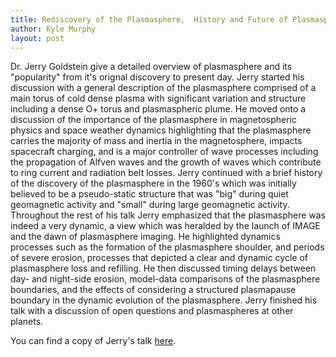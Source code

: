 ```yaml
---
title: Rediscovery of the Plasmasphere,  History and Future of Plasmaspheric ​Research
author: Kyle Murphy
layout: post
---
```



Dr. Jerry Goldstein give a detailed overview of plasmasphere and its "popularity" from it's orignal discovery to present day. Jerry started his discussion with a general description of the plasmasphere comprised of a main torus of cold dense plasma with significant variation and structure including a dense O+ torus and plasmaspheric plume. He moved onto a discussion of the importance of the plasmasphere in magnetospheric physics and space weather dynamics highlighting that the plasmasphere carries the majority of mass and inertia in the magnetosphere, impacts spacecraft charging, and is a major controller of wave processes including the propagation of Alfven waves and the growth of waves which contribute to ring current and radiation belt losses. Jerry continued with a brief history of the discovery of the plasmasphere in the 1960's which was initially believed to be a pseudo-static structure that was "big" during quiet geomagnetic activity and "small" during large geomagnetic activity. Throughout the rest of his talk Jerry emphasized that the plasmasphere was indeed a very dynamic, a view which was heralded by the launch of IMAGE and the dawn of plasmasphere imaging. He highlighted dynamics processes such as the formation of the plasmasphere shoulder, and periods of severe erosion, processes that depicted a clear and dynamic cycle of plasmasphere loss and refilling. He then discussed timing delays between day- and night-side erosion, model-data comparisons of the plasmasphere boundaries, and the effects of considering a structured plasmapause boundary in the dynamic evolution of the plasmasphere. Jerry finished his talk with a discussion of open questions and plasmaspheres at other planets.

You can find a copy of Jerry's talk [here][1].

[1]:https://github.com/MSOLSS/MagSeminars/blob/master/presentations/Goldstein_PlasmasphereSeminar2020_abr.pdf
